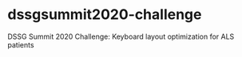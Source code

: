 # dssgsummit2020-challenge
DSSG Summit 2020 Challenge: Keyboard layout optimization for ALS patients
